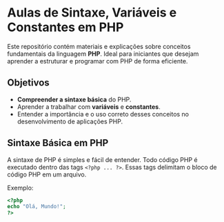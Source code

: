 #  Aulas de Sintaxe, Variáveis e Constantes em PHP

Este repositório contém materiais e explicações sobre conceitos fundamentais da linguagem **PHP**. Ideal para iniciantes que desejam aprender a estruturar e programar com PHP de forma eficiente.

##  Objetivos

- **Compreender a sintaxe básica** do PHP.
- Aprender a trabalhar com **variáveis** e **constantes**.
- Entender a importância e o uso correto desses conceitos no desenvolvimento de aplicações PHP.


##  Sintaxe Básica em PHP

A sintaxe de PHP é simples e fácil de entender. Todo código PHP é executado dentro das tags `<?php ... ?>`. Essas tags delimitam o bloco de código PHP em um arquivo. 

Exemplo:

```php
<?php
echo "Olá, Mundo!";
?>
